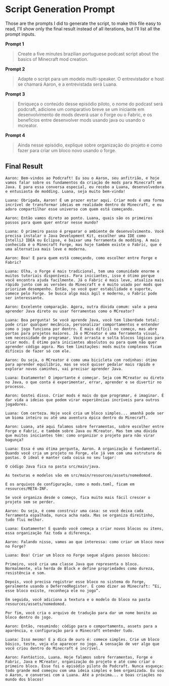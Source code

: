 # Script Generation Prompt

Those are the prompts I did to generate the script, to make this file easy to read, I'll show only the final result instead of all iterations, but I'll list all the prompt inputs.

**Prompt 1**
> Create a five minutes brazilian portuguese podcast script about the basics of Minecraft mod creation.

**Prompt 2**

> Adapte o script para um modelo multi-speaker. O entrevistador e host se chamará Aaron, e a entrevistada será Luana.

**Prompt 3**

> Enriqueça o conteúdo desse episódio piloto, o nome do podcast será podcraft, adicione um comparativo breve se um iniciante em desenvolvimento de mods deverá usar o Forge ou o Fabric, e os benefícios entre desenvolver mods usando java ou usando o mcreator.

**Prompt 4**

> Ainda nesse episódio, explique sobre organização do projeto e como fazer para criar um bloco novo usando o forge.

## Final Result

```
Aaron: Bem-vindos ao Podcraft! Eu sou o Aaron, seu anfitrião, e hoje vamos falar sobre os fundamentos da criação de mods para Minecraft em Java. E para essa conversa especial, eu recebo a Luana, desenvolvedora e entusiasta de modding. Luana, seja muito bem-vinda!

Luana: Obrigada, Aaron! É um prazer estar aqui. Criar mods é uma forma incrível de transformar ideias em realidade dentro do Minecraft, e eu adoro compartilhar esse universo com quem está começando.

Aaron: Então vamos direto ao ponto. Luana, quais são os primeiros passos para quem quer entrar nesse mundo?

Luana: O primeiro passo é preparar o ambiente de desenvolvimento. Você precisa instalar o Java Development Kit, escolher uma IDE como IntelliJ IDEA ou Eclipse, e baixar uma ferramenta de modding. A mais conhecida é o Minecraft Forge, mas hoje também existe o Fabric, que é uma alternativa mais leve e moderna.

Aaron: Boa! E para quem está começando, como escolher entre Forge e Fabric?

Luana: Olha, o Forge é mais tradicional, tem uma comunidade enorme e muitos tutoriais disponíveis. Para iniciantes, isso é ótimo porque você encontra ajuda facilmente. Já o Fabric é mais leve, atualiza mais rápido junto com as versões do Minecraft e é muito usado por mods que priorizam desempenho. Então, se você quer estabilidade e suporte, comece pelo Forge. Se busca algo mais ágil e moderno, o Fabric pode ser interessante.

Aaron: Excelente comparação. Agora, outra dúvida comum: vale a pena aprender Java direto ou usar ferramentas como o MCreator?

Luana: Boa pergunta! Se você aprende Java, você tem liberdade total: pode criar qualquer mecânica, personalizar comportamentos e entender como o jogo funciona por dentro. É mais difícil no começo, mas abre portas para projetos maiores. Já o MCreator é uma ferramenta visual, sem necessidade de programar. Você arrasta e solta blocos lógicos para criar mods. É ótimo para iniciantes absolutos ou para quem não quer aprender código agora. Mas tem limitações: mods muito complexos ficam difíceis de fazer só com ele.

Aaron: Ou seja, o MCreator é como uma bicicleta com rodinhas: ótimo para aprender equilíbrio, mas se você quiser pedalar mais rápido e explorar novos caminhos, vai precisar aprender Java.

Luana: Exatamente! O importante é começar. Seja com MCreator ou direto no Java, o que conta é experimentar, errar, aprender e se divertir no processo.

Aaron: Gostei disso. Criar mods é mais do que programar, é imaginar. É dar vida a ideias que podem virar experiências incríveis para outros jogadores.

Luana: Com certeza. Hoje você cria um bloco simples... amanhã pode ser um bioma inteiro ou até uma aventura épica dentro do Minecraft.

Aaron: Luana, até aqui falamos sobre ferramentas, sobre escolher entre Forge e Fabric, e também sobre Java ou MCreator. Mas tem uma dúvida que muitos iniciantes têm: como organizar o projeto para não virar bagunça?

Luana: Essa é uma ótima pergunta, Aaron. A organização é fundamental. Quando você cria um projeto no Forge, ele já vem com uma estrutura de pastas. O ideal é manter cada coisa no seu lugar:

O código Java fica na pasta src/main/java.

As texturas e modelos vão em src/main/resources/assets/nomedomod.

E os arquivos de configuração, como o mods.toml, ficam em resources/META-INF.

Se você organiza desde o começo, fica muito mais fácil crescer o projeto sem se perder.

Aaron: Ou seja, é como construir uma casa: se você deixa cada ferramenta espalhada, nunca acha nada. Mas se organiza direitinho, tudo flui melhor.

Luana: Exatamente! E quando você começa a criar novos blocos ou itens, essa organização faz toda a diferença.

Aaron: Falando nisso, vamos ao que interessa: como criar um bloco novo no Forge?

Luana: Boa! Criar um bloco no Forge segue alguns passos básicos:

Primeiro, você cria uma classe Java que representa o bloco. Normalmente, ela herda de Block e define propriedades como dureza, resistência e som.

Depois, você precisa registrar esse bloco no sistema do Forge, geralmente usando o DeferredRegister. É como dizer ao Minecraft: “Ei, esse bloco existe, reconheça ele no jogo”.

Em seguida, você adiciona a textura e o modelo do bloco na pasta resources/assets/nomedomod.

Por fim, você cria o arquivo de tradução para dar um nome bonito ao bloco dentro do jogo.

Aaron: Então, resumindo: código para o comportamento, assets para a aparência, e configuração para o Minecraft entender tudo.

Luana: Isso mesmo! E a dica de ouro é: comece simples. Crie um bloco básico, teste, veja ele aparecer no jogo. A sensação de ver algo que você criou dentro do Minecraft é incrível.

Aaron: Fantástico, Luana. Hoje falamos sobre ferramentas, Forge e Fabric, Java e MCreator, organização do projeto e até como criar o primeiro bloco. Esse foi o episódio piloto do Podcraft. Nunca esqueça: todo grande mod começou com uma ideia simples e bem organizada. Eu sou o Aaron, e conversei com a Luana. Até a próxima... e boas criações no mundo dos blocos!
```
